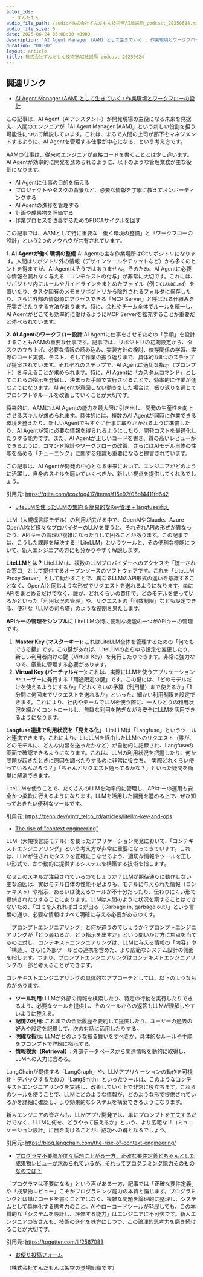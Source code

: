 ```yaml
---
actor_ids:
  - ずんだもん
audio_file_path: /audio/株式会社ずんだもん技術室AI放送局_podcast_20250624.mp3
audio_file_size: 0
date: 2025-06-24 05:00:00 +0900
description: 'AI Agent Manager (AAM) として生きていく : 作業環境とワークフローの設計、LiteLLMを使ったLLMの集約 &amp; 簡易的なKey管理 + langfuse添え、The rise of &quot;context engineering&quot;、プログラマ不要論が度々話題に上がる一方、正確な要件定義とちゃんとした成果物レビューが求められているが、それってプログラミング能力そのものなのでは？'
duration: "00:00"
layout: article
title: 株式会社ずんだもん技術室AI放送局 podcast 20250624
---
```


## 関連リンク


- [AI Agent Manager (AAM) として生きていく : 作業環境とワークフローの設計](https://qiita.com/icoxfog417/items/f15e92f05b14411fd642)  


この記事は、AI Agent（AIアシスタント）が開発現場の主役になる未来を見据え、人間のエンジニアが「AI Agent Manager (AAM)」という新しい役割を担う可能性について解説しています。これは、まるで人間の上司が部下をマネジメントするように、AI Agentを管理する仕事が中心になる、という考え方です。

AAMの仕事は、従来のエンジニアが直接コードを書くこととは少し違います。AI Agentが効率的に開発を進められるように、以下のような管理業務が主な役割になります。
*   AI Agentに仕事の目的を伝える
*   プロジェクトやタスクの背景など、必要な情報を丁寧に教えてオンボーディングする
*   AI Agentの進捗を管理する
*   計画や成果物を評価する
*   作業プロセスを改善するためのPDCAサイクルを回す

この記事では、AAMとして特に重要な「働く環境の整備」と「ワークフローの設計」という2つのノウハウが共有されています。

**1. AI Agentが働く環境の整備**
AI Agentの主な作業場所はGitリポジトリになります。人間はリポジトリ外の情報（デザインツールやチャットなど）から多くのヒントを得ますが、AI Agentはそうではありません。そのため、AI Agentに必要な情報を漏れなく与える「コンテキストの付与」が非常に大切です。これには、リポジトリ内にルールやガイドラインをまとめたファイル（例：`CLAUDE.md`）を置いたり、タスク固有のメモをリポジトリから除外されるフォルダに保存したり、さらに外部の情報源にアクセスできる「MCP Server」と呼ばれる仕組みを充実させたりする方法があります。特に、会社やチーム全体でルールを統一し、AI Agentがどこでも効率的に働けるようにMCP Serverを拡充することが重要だと述べられています。

**2. AI Agentのワークフロー設計**
AI Agentに仕事をさせるための「手順」を設計することもAAMの重要な仕事です。記事では、リポジトリの初期設定から、タスクの立ち上げ、必要な情報の読み込み、実装方針の検討、依存関係の学習、実際のコード実装、テスト、そして作業の振り返りまで、具体的な8つのステップが提案されています。それぞれのステップで、AI Agentに適切な指示（プロンプト）を与えることが求められます。特に、AI Agentに「カスタムコマンド」としてこれらの指示を登録し、決まった手順で実行させることで、効率的に作業が進むようになります。AI Agentが意図しない動きをした場合は、振り返りを通じてプロンプトやルールを改善していくことが大切です。

将来的に、AAMにはAI Agentの能力を最大限に引き出し、開発の生産性を向上させるスキルが求められます。具体的には、複数のAI Agentが同時に作業できる環境を整えたり、新しいAgentでもすぐに仕事に取りかかれるように準備したり、AI Agentが常に必要な情報を得られるようにしたり、開発コストを最適化したりする能力です。また、AI Agentが正しいコードを書き、質の高いレビューができるように、コマンド設計やワークフローの改善、さらにはAIモデル自体の性能を高める「チューニング」に関する知識も重要になると提言されています。

この記事は、AI Agentが開発の中心となる未来において、エンジニアがどのように活躍し、自身のスキルを磨いていくべきか、新しい視点を提供してくれるでしょう。

引用元: https://qiita.com/icoxfog417/items/f15e92f05b14411fd642


- [LiteLLMを使ったLLMの集約 & 簡易的なKey管理 + langfuse添え](https://zenn.dev/vlntr_telco_rd/articles/litellm-key-and-ops)  


LLM（大規模言語モデル）の利用が広がる中で、OpenAIやClaude、Azure OpenAIなど様々なプロバイダーのLLMを使うと、それぞれAPIの形式が異なったり、APIキーの管理が複雑になったりして困ることがあります。この記事では、こうした課題を解決する「LiteLLM」というツールと、その便利な機能について、新人エンジニアの方にも分かりやすく解説します。

**LiteLLMとは？**
LiteLLMは、複数のLLMプロバイダーへのアクセスを「統一された窓口」として提供するオープンソースのソフトウェアです。これを「LiteLLM Proxy Server」として動かすことで、異なるLLMのAPI形式の違いを意識することなく、OpenAIと同じような形式でリクエストを送れるようになります。単にAPIをまとめるだけでなく、誰が、どれくらいの費用で、どのモデルを使っているかといった「利用状況の管理」や、リクエストの「回数制限」なども設定できる、便利な「LLMの司令塔」のような役割を果たします。

**APIキーの管理をシンプルに**
LiteLLMの特に便利な機能の一つがAPIキーの管理です。
1.  **Master Key (マスターキー)**: これはLiteLLM全体を管理するための「何でもできる鍵」です。この鍵があれば、LiteLLMのあらゆる設定を変更したり、新しい利用者向けの鍵（Virtual Key）を発行したりできます。非常に強力なので、厳重に管理する必要があります。
2.  **Virtual Key (バーチャルキー)**: これは、実際にLLMを使うアプリケーションやユーザーに発行する「用途限定の鍵」です。この鍵には、「どのモデルだけを使えるようにするか」「どれくらいの予算（利用量）まで使えるか」「1分間に何回までリクエストを送れるか」といった、細かい利用制限を設定できます。これにより、社内やチームでLLMを使う際に、一人ひとりの利用状況を細かくコントロールし、無駄な利用を防ぎながら安全にLLMを活用できるようになります。

**Langfuse連携で利用状況を「見える化」**
LiteLLMは「Langfuse」というツールと連携できます。これにより、LiteLLMを経由したLLMへのリクエスト（誰が、どのモデルに、どんな内容を送ったかなど）が自動的に記録され、Langfuseの画面で確認できるようになります。これは、LLMの利用状況を把握したり、何か問題が起きたときに原因を調べたりするのに非常に役立ち、「実際どれくらい使っているんだろう？」「ちゃんとリクエスト通ってるかな？」といった疑問を簡単に解消できます。

LiteLLMを使うことで、たくさんのLLMを効率的に管理し、APIキーの運用も安全かつ柔軟に行えるようになります。LLMを活用した開発を進める上で、ぜひ知っておきたい便利なツールです。

引用元: https://zenn.dev/vlntr_telco_rd/articles/litellm-key-and-ops


- [The rise of "context engineering"](https://blog.langchain.com/the-rise-of-context-engineering/)  


LLM（大規模言語モデル）を使ったアプリケーション開発において、「コンテキストエンジニアリング」という考え方が非常に重要になってきています。これは、LLMが任されたタスクを正確にこなせるよう、適切な情報やツールを正しい形式で、かつ動的に提供するシステムを構築する技術を指します。

なぜこのスキルが注目されているのでしょうか？LLMが期待通りに動作しない主な原因は、実はモデル自体の性能不足よりも、モデルに与えられた情報（コンテキスト）や指示、あるいは使えるツールが不十分だったり、伝わりにくい形で提供されたりすることにあります。LLMは人間のように状況を察することはできないため、「ゴミを入れればゴミが出る（Garbage in, garbage out）」という言葉の通り、必要な情報はすべて明確に与える必要があるのです。

「プロンプトエンジニアリング」と何が違うのでしょうか？プロンプトエンジニアリングが「どう尋ねるか、どう指示を出すか」という問いかけ方に焦点を当てるのに対し、コンテキストエンジニアリングは、LLMに与える情報の「内容」や「構造」、さらに外部ツールとの連携を含めた、より広範なシステム設計の側面を指します。つまり、プロンプトエンジニアリングはコンテキストエンジニアリングの一部と考えることができます。

コンテキストエンジニアリングの具体的なアプローチとしては、以下のようなものがあります。
*   **ツール利用**: LLMが外部の情報を検索したり、特定の行動を実行したりできるよう、必要なツールを提供し、そのツールからの返答もLLMが理解しやすいように整える。
*   **記憶の利用**: これまでの会話履歴を要約して提供したり、ユーザーの過去の好みや設定を記憶して、次の対話に活用したりする。
*   **明確な指示**: LLMがどのような振る舞いをすべきか、具体的なルールや手順をプロンプトで詳細に指示する。
*   **情報検索（Retrieval）**: 外部データベースから関連情報を動的に取得し、LLMへの入力に含める。

LangChainが提供する「LangGraph」や、LLMアプリケーションの動作を可視化・デバッグするための「LangSmith」といったツールは、このようなコンテキストエンジニアリングを実践し、改善していく上で非常に役立ちます。これらのツールを使うことで、LLMにどのような情報が、どのような形で提供されているかを詳細に確認し、より効果的なシステムを構築できるようになります。

新人エンジニアの皆さんも、LLMアプリ開発では、単にプロンプトを工夫するだけでなく、「LLMに何を、どうやって伝えるか」という、より広範な「コミュニケーション設計」に目を向けることが、成功への鍵となるでしょう。

引用元: https://blog.langchain.com/the-rise-of-context-engineering/


- [プログラマ不要論が度々話題に上がる一方、正確な要件定義とちゃんとした成果物レビューが求められているが、それってプログラミング能力そのものなのでは？](https://togetter.com/li/2567083)  


「プログラマは不要になる」という声がある一方、記事では「正確な要件定義」や「成果物レビュー」こそがプログラミング能力の本質と論じます。プログラミングとは単にコードを書くことではなく、複雑な問題を論理的に整理し、システムとして具体化する思考力のこと。AIやローコードツールが発展しても、この本質的な「システムを設計し、評価する能力」はエンジニアに不可欠です。新人エンジニアの皆さんも、技術の進化を味方にしつつ、この論理的思考力を磨き続けることが大切です。

引用元: https://togetter.com/li/2567083



- [お便り投稿フォーム](https://forms.gle/ffg4JTfqdiqK62qf9)

（株式会社ずんだもんは架空の登場組織です）
